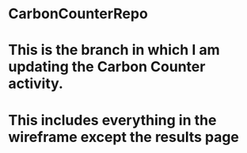 # CarbonCounterRepo
# This is the branch in which I am updating the Carbon Counter activity. 
# This includes everything in the wireframe except the results page
